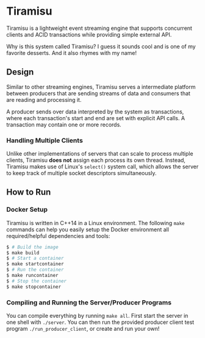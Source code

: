 # Tiramisu

Tiramisu is a lightweight event streaming engine that supports concurrent
clients and ACID transactions while providing simple external API.

Why is this system called Tiramisu? I guess it sounds cool and is one of my
favorite desserts. And it also rhymes with my name!

## Design

Similar to other streaming engines, Tiramisu serves a intermediate platform between producers that are sending streams of data and consumers that are reading and processing it.

A producer sends over data interpreted by the system as transactions, where each transaction's start and end are set with explicit API calls. A transaction may contain one or more records.

### Handling Multiple Clients

Unlike other implementations of servers that can scale to process multiple
clients, Tiramisu **does not** assign each process its own thread. Instead,
Tiramisu makes use of Linux's `select()` system call, which allows the server to
keep track of multiple socket descriptors simultaneously.

## How to Run

### Docker Setup

Tiramisu is written in C++14 in a Linux environment. The following `make`
commands can help you easily setup the Docker environment all required/helpful
dependencies and tools:
```bash
$ # Build the image
$ make build
$ # Start a container
$ make startcontainer
$ # Run the container
$ make runcontainer
$ # Stop the container
$ make stopcontainer
```

### Compiling and Running the Server/Producer Programs

You can compile everything by running `make all`. First start the server in one
shell with `./server`. You can then run the provided producer client test
program `./run_producer_client`, or create and run your own!

